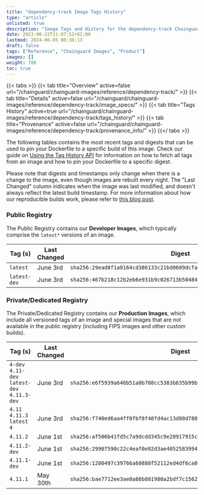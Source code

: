 ```yaml
---
title: "dependency-track Image Tags History"
type: "article"
unlisted: true
description: "Image Tags and History for the dependency-track Chainguard Image"
date: 2023-06-22T11:07:52+02:00
lastmod: 2024-06-05 00:36:13
draft: false
tags: ["Reference", "Chainguard Images", "Product"]
images: []
weight: 700
toc: true
---
```


{{< tabs >}}
{{< tab title="Overview" active=false url="/chainguard/chainguard-images/reference/dependency-track/" >}}
{{< tab title="Details" active=false url="/chainguard/chainguard-images/reference/dependency-track/image_specs/" >}}
{{< tab title="Tags History" active=true url="/chainguard/chainguard-images/reference/dependency-track/tags_history/" >}}
{{< tab title="Provenance" active=false url="/chainguard/chainguard-images/reference/dependency-track/provenance_info/" >}}
{{</ tabs >}}

The following tables contains the most recent tags and digests that can be used to pin your Dockerfile to a specific build of this image. Check our guide on [Using the Tag History API](/chainguard/chainguard-images/using-the-tag-history-api/) for information on how to fetch all tags from an image and how to pin your Dockerfile to a specific digest.

Please note that digests and timestamps only change when there is a change to the image, even though images are rebuilt every night. The "Last Changed" column indicates when the image was last modified, and doesn't always reflect the latest build timestamp. For more information about how our reproducible builds work, please refer to [this blog post](https://www.chainguard.dev/unchained/reproducing-chainguards-reproducible-image-builds).

### Public Registry
The Public Registry contains our **Developer Images**, which typically comprise the `latest*` versions of an image.

| Tag (s)       | Last Changed | Digest                                                                    |
|---------------|--------------|---------------------------------------------------------------------------|
|  `latest`     | June 3rd     | `sha256:29ead8f1a0164cd386133c21bd0609dcfa978786f855cd20b6bef089f5db28a0` |
|  `latest-dev` | June 3rd     | `sha256:467b218c12b2eb6e931b9c026713b50484cc4477718a7ee45c638c51009076f5` |


### Private/Dedicated Registry
The Private/Dedicated Registry contains our **Production Images**, which include all versioned tags of an image and special images that are not available in the public registry (including FIPS images and other custom builds).

| Tag (s)                                       | Last Changed | Digest                                                                    |
|-----------------------------------------------|--------------|---------------------------------------------------------------------------|
|  `4-dev` `4.11-dev` `latest-dev` `4.11.3-dev` | June 3rd     | `sha256:e6f5939a646b51a0b708cc5383b635b99b7b67dc18dbe088f5c0024f4408982b` |
|  `4.11` `4.11.3` `latest` `4`                 | June 3rd     | `sha256:f740ed6aa4ff0fbf8f48fd4ac13d80d78029956d6796f5ab93478828196b87f8` |
|  `4.11.2`                                     | June 1st     | `sha256:af506b41fd5c7a9dcdd345c9e20917915c8519f1e4df8cf5a6db7557d6f041ce` |
|  `4.11.2-dev`                                 | June 1st     | `sha256:29907590c22c4eaf0e02d3ae4052583994a594765ee2174ac0ed8b4245f00dc3` |
|  `4.11.1-dev`                                 | June 1st     | `sha256:1200497c39766a60880f52112ed4df6ca0ff7da07506e4cd18bd8892f5549c09` |
|  `4.11.1`                                     | May 30th     | `sha256:bae7712ee3ae0a86b801980a2bdf7c1562686f57e8bd4f114d88b95d3804c318` |

